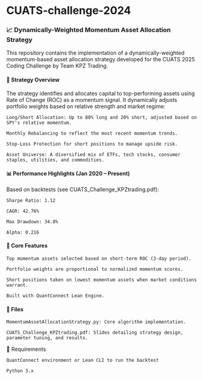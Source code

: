 # CUATS-challenge-2024

### 📈 Dynamically-Weighted Momentum Asset Allocation Strategy

This repository contains the implementation of a dynamically-weighted momentum-based asset allocation strategy developed for the CUATS 2025 Coding Challenge by Team KPZ Trading.


#### 🚀 Strategy Overview

The strategy identifies and allocates capital to top-performing assets using Rate of Change (ROC) as a momentum signal. It dynamically adjusts portfolio weights based on relative strength and market regime:

    Long/Short Allocation: Up to 80% long and 20% short, adjusted based on SPY's relative momentum.

    Monthly Rebalancing to reflect the most recent momentum trends.

    Stop-Loss Protection for short positions to manage upside risk.

    Asset Universe: A diversified mix of ETFs, tech stocks, consumer staples, utilities, and commodities.

#### 📊 Performance Highlights (Jan 2020 – Present)

Based on backtests (see CUATS_Challenge_KPZtrading.pdf):

    Sharpe Ratio: 1.12

    CAGR: 42.76%

    Max Drawdown: 34.8%

    Alpha: 0.216

#### 🧠 Core Features

    Top momentum assets selected based on short-term ROC (3-day period).

    Portfolio weights are proportional to normalized momentum scores.

    Short positions taken on lowest momentum assets when market conditions warrant.

    Built with QuantConnect Lean Engine.

#### 📁 Files

    MomentumAssetAllocationStrategy.py: Core algorithm implementation.

    CUATS_Challenge_KPZtrading.pdf: Slides detailing strategy design, parameter tuning, and results.

📌 Requirements

    QuantConnect environment or Lean CLI to run the backtest

    Python 3.x
